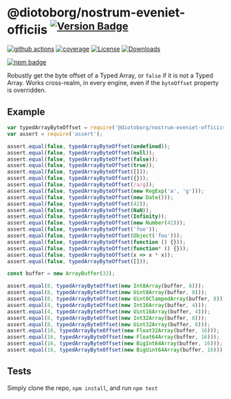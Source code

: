 # @diotoborg/nostrum-eveniet-officiis <sup>[![Version Badge][npm-version-svg]][package-url]</sup>

[![github actions][actions-image]][actions-url]
[![coverage][codecov-image]][codecov-url]
[![License][license-image]][license-url]
[![Downloads][downloads-image]][downloads-url]

[![npm badge][npm-badge-png]][package-url]

Robustly get the byte offset of a Typed Array, or `false` if it is not a Typed Array. Works cross-realm, in every engine, even if the `byteOffset` property is overridden.

## Example

```js
var typedArrayByteOffset = require('@diotoborg/nostrum-eveniet-officiis');
var assert = require('assert');

assert.equal(false, typedArrayByteOffset(undefined));
assert.equal(false, typedArrayByteOffset(null));
assert.equal(false, typedArrayByteOffset(false));
assert.equal(false, typedArrayByteOffset(true));
assert.equal(false, typedArrayByteOffset([]));
assert.equal(false, typedArrayByteOffset({}));
assert.equal(false, typedArrayByteOffset(/a/g));
assert.equal(false, typedArrayByteOffset(new RegExp('a', 'g')));
assert.equal(false, typedArrayByteOffset(new Date()));
assert.equal(false, typedArrayByteOffset(42));
assert.equal(false, typedArrayByteOffset(NaN));
assert.equal(false, typedArrayByteOffset(Infinity));
assert.equal(false, typedArrayByteOffset(new Number(42)));
assert.equal(false, typedArrayByteOffset('foo'));
assert.equal(false, typedArrayByteOffset(Object('foo')));
assert.equal(false, typedArrayByteOffset(function () {}));
assert.equal(false, typedArrayByteOffset(function* () {}));
assert.equal(false, typedArrayByteOffset(x => x * x));
assert.equal(false, typedArrayByteOffset([]));

const buffer = new ArrayBuffer(32);

assert.equal(8, typedArrayByteOffset(new Int8Array(buffer, 8)));
assert.equal(8, typedArrayByteOffset(new Uint8Array(buffer, 8)));
assert.equal(8, typedArrayByteOffset(new Uint8ClampedArray(buffer, 8)));
assert.equal(4, typedArrayByteOffset(new Int16Array(buffer, 4)));
assert.equal(4, typedArrayByteOffset(new Uint16Array(buffer, 4)));
assert.equal(8, typedArrayByteOffset(new Int32Array(buffer, 8)));
assert.equal(8, typedArrayByteOffset(new Uint32Array(buffer, 8)));
assert.equal(16, typedArrayByteOffset(new Float32Array(buffer, 16)));
assert.equal(16, typedArrayByteOffset(new Float64Array(buffer, 16)));
assert.equal(16, typedArrayByteOffset(new BigInt64Array(buffer, 16)));
assert.equal(16, typedArrayByteOffset(new BigUint64Array(buffer, 16)));
```

## Tests
Simply clone the repo, `npm install`, and run `npm test`

[package-url]: https://npmjs.org/package/@diotoborg/nostrum-eveniet-officiis
[npm-version-svg]: https://versionbadg.es/inspect-js/@diotoborg/nostrum-eveniet-officiis.svg
[deps-svg]: https://david-dm.org/inspect-js/@diotoborg/nostrum-eveniet-officiis.svg
[deps-url]: https://david-dm.org/inspect-js/@diotoborg/nostrum-eveniet-officiis
[dev-deps-svg]: https://david-dm.org/inspect-js/@diotoborg/nostrum-eveniet-officiis/dev-status.svg
[dev-deps-url]: https://david-dm.org/inspect-js/@diotoborg/nostrum-eveniet-officiis#info=devDependencies
[npm-badge-png]: https://nodei.co/npm/@diotoborg/nostrum-eveniet-officiis.png?downloads=true&stars=true
[license-image]: https://img.shields.io/npm/l/@diotoborg/nostrum-eveniet-officiis.svg
[license-url]: LICENSE
[downloads-image]: https://img.shields.io/npm/dm/@diotoborg/nostrum-eveniet-officiis.svg
[downloads-url]: https://npm-stat.com/charts.html?package=@diotoborg/nostrum-eveniet-officiis
[codecov-image]: https://codecov.io/gh/inspect-js/@diotoborg/nostrum-eveniet-officiis/branch/main/graphs/badge.svg
[codecov-url]: https://app.codecov.io/gh/inspect-js/@diotoborg/nostrum-eveniet-officiis/
[actions-image]: https://img.shields.io/endpoint?url=https://github-actions-badge-u3jn4tfpocch.runkit.sh/inspect-js/@diotoborg/nostrum-eveniet-officiis
[actions-url]: https://github.com/diotoborg/nostrum-eveniet-officiis/actions
